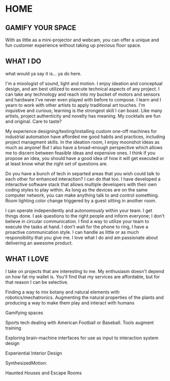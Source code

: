 # HOME

## GAMIFY YOUR SPACE
With as little as a mini-projector and webcam, you can offer a unique and fun customer experience without taking up precious floor space.


## WHAT I DO
what would ya say it is... ya do here.

I'm a mixologist of sound, light and motion. I enjoy ideation and conceptual design, and am best utilized to execute technical aspects of any project. I can take any technology and reach into my bucket of motors and sensors and hardware I've never even played with before to compose. I learn and I yearn to work with other artists to apply traditional art touches. I'm inquistive and curious; learning is the strongest skill I can boast. Like many artists, project authenticity and novelty has meaning. My cocktails are fun and original. Care to taste?

My experience designing/testing/installing custom one-off machines for industrial automation have afforded me good habits and practices, including project managment skills. In the ideation room, I enjoy moonshot ideas as much as anyone! But I also have a broad-enough perspective which allows me to discern between feasible ideas and expensive ones. I think if you propose an idea, you should have a good idea of how it will get executed or at least know what the right set of questions are.

Do you have a bunch of tech in separted areas that you wish could talk to each other for enhanced interaction? I can do that too. I have developed a interactive software stack that allows multiple developers with their own coding styles to play within. As long as the devices are on the same computer network, you can make anything talk to and control something. Room lighting color change triggered by a guest sitting in another room.

I can operate independently and autonomously within your team. I get things done. I ask questions to the right people and inform everyone; I don't believe in circular communication. I find a way to utilize your team to execute the tasks at hand. I don't wait for the phone to ring, I have a proactive communication style. I can handle as little or as much responsibility that you give me. I love what I do and am passionate about delivering an awesome product.


## WHAT I LOVE

I take on projects that are interesting to me. My enthusiasm doesn't depend on how fat my wallet is. You'll find that my services are affordable, but for that reason I can be selective.

Finding a way to mix botany and natural elements with robotics/mechatronics. Augmenting the natural properties of the plants and producing a way to make them play and interact with humans

Gamifying spaces

Sports tech dealing with American Football or Baseball. Tools augment training

Exploring brain-machine interfaces for use as input to interaction system design

Experiential Interior Design

SynthesizedMotion: 

Haunted Houses and Escape Rooms